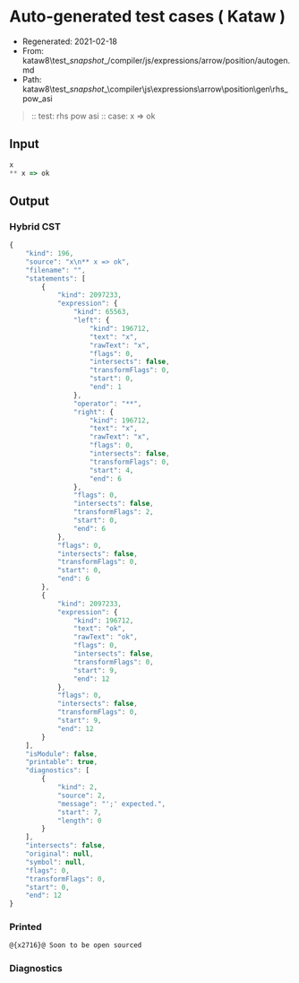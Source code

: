 # Auto-generated test cases ( Kataw )
- Regenerated: 2021-02-18
- From: kataw8\test\__snapshot__/compiler/js/expressions/arrow/position/autogen.md
- Path: kataw8\test\__snapshot__\compiler\js\expressions\arrow\position\gen\rhs_pow_asi
> :: test: rhs pow asi
> :: case: x => ok
## Input

`````js
x
** x => ok
`````

## Output

### Hybrid CST


```javascript
{
    "kind": 196,
    "source": "x\n** x => ok",
    "filename": "",
    "statements": [
        {
            "kind": 2097233,
            "expression": {
                "kind": 65563,
                "left": {
                    "kind": 196712,
                    "text": "x",
                    "rawText": "x",
                    "flags": 0,
                    "intersects": false,
                    "transformFlags": 0,
                    "start": 0,
                    "end": 1
                },
                "operator": "**",
                "right": {
                    "kind": 196712,
                    "text": "x",
                    "rawText": "x",
                    "flags": 0,
                    "intersects": false,
                    "transformFlags": 0,
                    "start": 4,
                    "end": 6
                },
                "flags": 0,
                "intersects": false,
                "transformFlags": 2,
                "start": 0,
                "end": 6
            },
            "flags": 0,
            "intersects": false,
            "transformFlags": 0,
            "start": 0,
            "end": 6
        },
        {
            "kind": 2097233,
            "expression": {
                "kind": 196712,
                "text": "ok",
                "rawText": "ok",
                "flags": 0,
                "intersects": false,
                "transformFlags": 0,
                "start": 9,
                "end": 12
            },
            "flags": 0,
            "intersects": false,
            "transformFlags": 0,
            "start": 9,
            "end": 12
        }
    ],
    "isModule": false,
    "printable": true,
    "diagnostics": [
        {
            "kind": 2,
            "source": 2,
            "message": "';' expected.",
            "start": 7,
            "length": 0
        }
    ],
    "intersects": false,
    "original": null,
    "symbol": null,
    "flags": 0,
    "transformFlags": 0,
    "start": 0,
    "end": 12
}
```

  
### Printed


```javascript
@{x2716}@ Soon to be open sourced
```

  
### Diagnostics


```javascript

```

